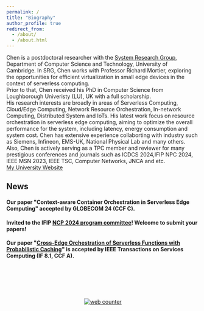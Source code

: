 ```yaml
---
permalink: /
title: "Biography"
author_profile: true
redirect_from: 
  - /about/
  - /about.html
---
```



Chen is a postdoctoral researcher with the [System Research Group](https://www.cst.cam.ac.uk/research/themes/systems-and-networking), Department of Computer Science and Technology, University of Cambridge.
In SRG, Chen works with Professor Richard Mortier, exploring the opportunities for efficient virtualization in small edge devices in the context of serverless computing.
<br />
Prior to that, Chen received his PhD in Computer Science from Loughborough Univeristy (LU), UK with a full scholarship.<br>
His research interests are broadly in areas of Serverless Computing, Cloud/Edge Computing, Network Resource Orchestration, In-network Computing, 
Distributed System and IoTs. His latest work focus on resource orchestration in serverless edge computing, aiming to optimize the overall performance for the 
system, including latency, energy consumption and system cost.
Chen has extensive experience collaborting with industry such as Siemens, Infineon, EMS-UK, National Physical Lab and many others.
<br />
Also, Chen is actively serving as a TPC member and reviewer for many prestigious conferences and journals such as ICDCS 2024,IFIP NPC 2024, IEEE MSN 2023, IEEE TSC, Computer Networks, JNCA and etc.
<br />
[My University Website](https://www.cst.cam.ac.uk/people/cc2181)




## News
#### Our paper "Context-aware Container Orchestration in Serverless Edge Computing" accepted by GLOBECOM 24 (CCF C). 
#### Invited to the IFIP [NCP 2024 program committee](https://www.npc-conference.com/#/npc2024/)! Welcome to submit your papers!
#### Our paper "[Cross-Edge Orchestration of Serverless Functions with Probabilistic Caching](https://ieeexplore.ieee.org/document/10528903)" is accepted by IEEE Transactions on Services Computing (IF 8.1, CCF A).


<div style="page-break-after: always;"></div>
<br />
<br />
<br />
<br />
<br />
<div style="display:inline-block;width:200px;"><script type="text/javascript" src="//rf.revolvermaps.com/0/0/7.js?i=5rhtrmirbbb&amp;m=0&amp;c=ff0000&amp;cr1=ffffff&amp;sx=0" async="async"></script></div>
<!-- hitwebcounter Code START -->
<a href="https://www.hitwebcounter.com" target="_blank">
<img src="https://hitwebcounter.com/counter/counter.php?page=7908243&style=0006&nbdigits=6&type=ip&initCount=0" title="Visitor Counter" Alt="web counter"   border="0" /></a>      

